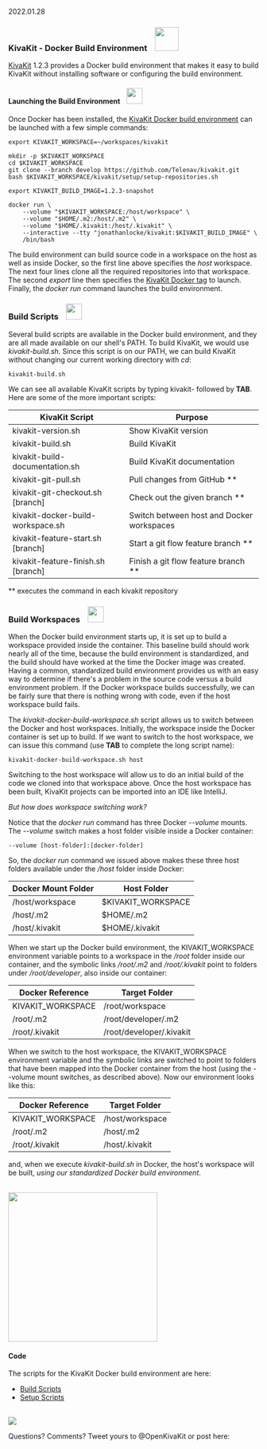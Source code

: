 2022.01.28

### KivaKit - Docker Build Environment &nbsp;&nbsp; <img src="https://www.state-of-the-art.org/graphics/gears/gears.svg" width="48"/>

[KivaKit](https://www.kivakit.org) 1.2.3 provides a Docker build environment that makes it easy to build KivaKit without 
installing software or configuring the build environment.

#### Launching the Build Environment  &nbsp;&nbsp; <img src="https://www.state-of-the-art.org/graphics/rocket/rocket.svg" width="32"/>


Once Docker has been installed, the [KivaKit Docker build environment](https://github.com/Telenav/kivakit/blob/develop/documentation/building/docker-build-environment.md) can be launched with a few simple commands:

    export KIVAKIT_WORKSPACE=~/workspaces/kivakit
    
    mkdir -p $KIVAKIT_WORKSPACE 
    cd $KIVAKIT_WORKSPACE
    git clone --branch develop https://github.com/Telenav/kivakit.git
    bash $KIVAKIT_WORKSPACE/kivakit/setup/setup-repositories.sh
    
    export KIVAKIT_BUILD_IMAGE=1.2.3-snapshot

    docker run \
        --volume "$KIVAKIT_WORKSPACE:/host/workspace" \
        --volume "$HOME/.m2:/host/.m2" \
        --volume "$HOME/.kivakit:/host/.kivakit" \
        --interactive --tty "jonathanlocke/kivakit:$KIVAKIT_BUILD_IMAGE" \
        /bin/bash

The build environment can build source code in a workspace on the host as well as 
inside Docker, so the first line above specifies the *host* workspace. The next four lines clone 
all the required repositories into that workspace. The second *export* line then specifies 
the [KivaKit Docker tag](https://hub.docker.com/repository/docker/jonathanlocke/kivakit) 
to launch. Finally, the *docker run* command launches the build environment.

### Build Scripts &nbsp;&nbsp; <img src="https://www.state-of-the-art.org/graphics/command-line/command-line.svg" width="32"/>

Several build scripts are available in the Docker build environment, and they are all 
made available on our shell's PATH. To build KivaKit, we would use *kivakit-build.sh*.
Since this script is on our PATH, we can build KivaKit without changing our current working
directory with *cd*:

    kivakit-build.sh

We can see all available KivaKit scripts by typing kivakit- followed by **TAB**. Here are some of the more important scripts:

| KivaKit Script                      | Purpose                                   | 
|-------------------------------------|-------------------------------------------|
| kivakit-version.sh                  | Show KivaKit version                      |
| kivakit-build.sh                    | Build KivaKit                             |
| kivakit-build-documentation.sh      | Build KivaKit documentation               |
| kivakit-git-pull.sh                 | Pull changes from GitHub **               |
| kivakit-git-checkout.sh \[branch]   | Check out the given branch **             |
| kivakit-docker-build-workspace.sh   | Switch between host and Docker workspaces |
| kivakit-feature-start.sh \[branch]  | Start a git flow feature branch **        |
| kivakit-feature-finish.sh \[branch] | Finish a git flow feature branch **       |

** executes the command in each kivakit repository

### Build Workspaces &nbsp;&nbsp; <img src="https://www.state-of-the-art.org/graphics/folder/folder.svg" width="32"/>

When the Docker build environment starts up, it is set up to build a workspace 
provided inside the container. This baseline build should work nearly all of the time, 
because the build environment is standardized, and the build should have worked at 
the time the Docker image was created. Having a common, standardized
build environment provides us with an easy way to determine if there's a problem 
in the source code versus a build environment problem. If the Docker workspace builds
successfully, we can be fairly sure that there is nothing wrong with code, even if 
the host workspace build fails.

The *kivakit-docker-build-workspace.sh* script allows us to switch between the 
Docker and host workspaces. Initially, the workspace inside the Docker container
is set up to build. If we want to switch to the host workspace, we can issue 
this command (use **TAB** to complete the long script name):


    kivakit-docker-build-workspace.sh host

Switching to the host workspace will allow us to do an initial build of the code we
cloned into that workspace above. Once the host workspace has been built, KivaKit projects 
can be imported into an IDE like IntelliJ.

*But how does workspace switching work?*

Notice that the *docker run* command has three Docker *--volume* mounts. 
The *--volume* switch makes a host folder visible inside a Docker container:

    --volume [host-folder]:[docker-folder]
    
So, the *docker run* command we issued above makes these three host folders 
available under the */host* folder inside Docker:

| Docker Mount Folder | Host Folder        |
|---------------------|--------------------|
| /host/workspace     | $KIVAKIT_WORKSPACE |
| /host/.m2           | $HOME/.m2          |
| /host/.kivakit      | $HOME/.kivakit     |

When we start up the Docker build environment, the KIVAKIT_WORKSPACE 
environment variable points to a workspace in the */root* folder inside 
our container, and the symbolic links */root/.m2* and */root/.kivakit* 
point to folders under */root/developer*, also inside our container:

| Docker Reference  | Target Folder            |
|-------------------|--------------------------|
| KIVAKIT_WORKSPACE | /root/workspace          |
| /root/.m2         | /root/developer/.m2      |
| /root/.kivakit    | /root/developer/.kivakit |

When we switch to the host workspace, the KIVAKIT_WORKSPACE environment 
variable and the symbolic links are switched to point to folders that 
have been mapped into the Docker container from the host (using the 
--volume mount switches, as described above). Now our environment
looks like this:

| Docker Reference  | Target Folder   |
|-------------------|-----------------|
| KIVAKIT_WORKSPACE | /host/workspace |
| /root/.m2         | /host/.m2       |
| /root/.kivakit    | /host/.kivakit  |

and, when we execute *kivakit-build.sh* in Docker, the host's workspace
will be built, *using our standardized Docker build environment*.

<br/>

<img src="https://www.state-of-the-art.org/graphics/line/line.svg" width="300"/>

#### Code

The scripts for the KivaKit Docker build environment are here: 

* [Build Scripts](https://github.com/Telenav/kivakit/tree/develop/tools/building)  
* [Setup Scripts](https://github.com/Telenav/kivakit/tree/develop/setup)

<br/>
<img src="https://www.kivakit.org/images/horizontal-line-512.png" srcset="https://www.kivakit.org/images/horizontal-line-512-2x.png 2x" />

Questions? Comments? Tweet yours to @OpenKivaKit or post here:

<script
  async
  src="https://utteranc.es/client.js"
  repo="jonathanlocke/jonathanlocke.github.io"
  issue-term="build-environment"
  theme="github-dark"
  crossorigin="anonymous"
></script>
